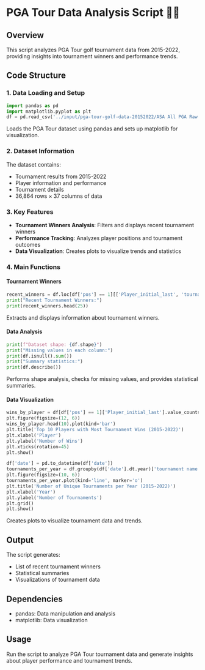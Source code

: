 # PGA Tour Data Analysis Script 🏌️‍♂️

## Overview
This script analyzes PGA Tour golf tournament data from 2015-2022, providing insights into tournament winners and performance trends.

## Code Structure

### 1. Data Loading and Setup
```python
import pandas as pd
import matplotlib.pyplot as plt
df = pd.read_csv('../input/pga-tour-golf-data-20152022/ASA All PGA Raw Data - Tourn Level.csv')
```
Loads the PGA Tour dataset using pandas and sets up matplotlib for visualization.

### 2. Dataset Information
The dataset contains:
- Tournament results from 2015-2022
- Player information and performance
- Tournament details
- 36,864 rows × 37 columns of data

### 3. Key Features
- **Tournament Winners Analysis**: Filters and displays recent tournament winners
- **Performance Tracking**: Analyzes player positions and tournament outcomes
- **Data Visualization**: Creates plots to visualize trends and statistics

### 4. Main Functions

#### Tournament Winners
```python
recent_winners = df.loc[df['pos'] == 1][['Player_initial_last', 'tournament name', 'date']]
print("Recent Tournament Winners:")
print(recent_winners.head(25))
```
Extracts and displays information about tournament winners.

#### Data Analysis
```python
print(f"Dataset shape: {df.shape}")
print("Missing values in each column:")
print(df.isnull().sum())
print("Summary statistics:")
print(df.describe())
```
Performs shape analysis, checks for missing values, and provides statistical summaries.

#### Data Visualization
```python
wins_by_player = df[df['pos'] == 1]['Player_initial_last'].value_counts()
plt.figure(figsize=(12, 6))
wins_by_player.head(10).plot(kind='bar')
plt.title('Top 10 Players with Most Tournament Wins (2015-2022)')
plt.xlabel('Player')
plt.ylabel('Number of Wins')
plt.xticks(rotation=45)
plt.show()

df['date'] = pd.to_datetime(df['date'])
tournaments_per_year = df.groupby(df['date'].dt.year)['tournament name'].nunique()
plt.figure(figsize=(10, 6))
tournaments_per_year.plot(kind='line', marker='o')
plt.title('Number of Unique Tournaments per Year (2015-2022)')
plt.xlabel('Year')
plt.ylabel('Number of Tournaments')
plt.grid()
plt.show()
```
Creates plots to visualize tournament data and trends.

## Output
The script generates:
- List of recent tournament winners
- Statistical summaries
- Visualizations of tournament data

## Dependencies
- pandas: Data manipulation and analysis
- matplotlib: Data visualization

## Usage
Run the script to analyze PGA Tour tournament data and generate insights about player performance and tournament trends.
